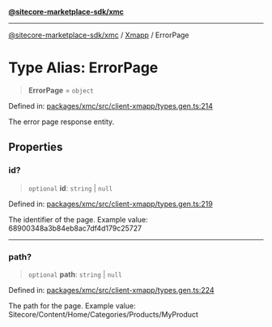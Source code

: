 [**@sitecore-marketplace-sdk/xmc**](../../../../README.md)

***

[@sitecore-marketplace-sdk/xmc](../../../../README.md) / [Xmapp](../README.md) / ErrorPage

# Type Alias: ErrorPage

> **ErrorPage** = `object`

Defined in: [packages/xmc/src/client-xmapp/types.gen.ts:214](https://github.com/Sitecore/marketplace-sdk/blob/893df143248e67d8c66e942a96045542130259a0/packages/xmc/src/client-xmapp/types.gen.ts#L214)

The error page response entity.

## Properties

### id?

> `optional` **id**: `string` \| `null`

Defined in: [packages/xmc/src/client-xmapp/types.gen.ts:219](https://github.com/Sitecore/marketplace-sdk/blob/893df143248e67d8c66e942a96045542130259a0/packages/xmc/src/client-xmapp/types.gen.ts#L219)

The identifier of the page.
Example value: 68900348a3b84eb8ac7df4d179c25727

***

### path?

> `optional` **path**: `string` \| `null`

Defined in: [packages/xmc/src/client-xmapp/types.gen.ts:224](https://github.com/Sitecore/marketplace-sdk/blob/893df143248e67d8c66e942a96045542130259a0/packages/xmc/src/client-xmapp/types.gen.ts#L224)

The path for the page.
Example value: Sitecore/Content/Home/Categories/Products/MyProduct
